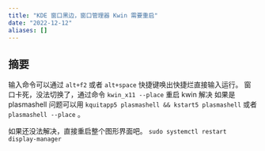 ```yaml
---
title: "KDE 窗口黑边，窗口管理器 Kwin 需要重启"
date: "2022-12-12"
aliases: []
---
```

## 摘要
输入命令可以通过 `alt+f2` 或者 `alt+space` 快捷键唤出快捷烂直接输入运行。
窗口卡死，没法切换了，通过命令
`kwin_x11 --place` 重启 kwin 解决
如果是 plasmashell 问题可以用 
`kquitapp5 plasmashell && kstart5 plasmashell`
或者 `plasmashell --place` 。

如果还没法解决，直接重启整个图形界面吧。
`sudo systemctl restart display-manager`

